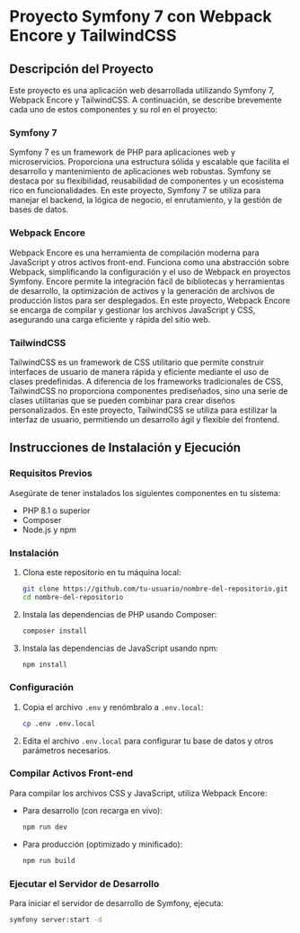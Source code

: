 # Proyecto Symfony 7 con Webpack Encore y TailwindCSS

## Descripción del Proyecto

Este proyecto es una aplicación web desarrollada utilizando Symfony 7, Webpack Encore y TailwindCSS. A continuación, se describe brevemente cada uno de estos componentes y su rol en el proyecto:

### Symfony 7

Symfony 7 es un framework de PHP para aplicaciones web y microservicios. Proporciona una estructura sólida y escalable que facilita el desarrollo y mantenimiento de aplicaciones web robustas. Symfony se destaca por su flexibilidad, reusabilidad de componentes y un ecosistema rico en funcionalidades. En este proyecto, Symfony 7 se utiliza para manejar el backend, la lógica de negocio, el enrutamiento, y la gestión de bases de datos.

### Webpack Encore

Webpack Encore es una herramienta de compilación moderna para JavaScript y otros activos front-end. Funciona como una abstracción sobre Webpack, simplificando la configuración y el uso de Webpack en proyectos Symfony. Encore permite la integración fácil de bibliotecas y herramientas de desarrollo, la optimización de activos y la generación de archivos de producción listos para ser desplegados. En este proyecto, Webpack Encore se encarga de compilar y gestionar los archivos JavaScript y CSS, asegurando una carga eficiente y rápida del sitio web.

### TailwindCSS

TailwindCSS es un framework de CSS utilitario que permite construir interfaces de usuario de manera rápida y eficiente mediante el uso de clases predefinidas. A diferencia de los frameworks tradicionales de CSS, TailwindCSS no proporciona componentes prediseñados, sino una serie de clases utilitarias que se pueden combinar para crear diseños personalizados. En este proyecto, TailwindCSS se utiliza para estilizar la interfaz de usuario, permitiendo un desarrollo ágil y flexible del frontend.

## Instrucciones de Instalación y Ejecución

### Requisitos Previos

Asegúrate de tener instalados los siguientes componentes en tu sistema:

- PHP 8.1 o superior
- Composer
- Node.js y npm

### Instalación

1. Clona este repositorio en tu máquina local:

    ```sh
    git clone https://github.com/tu-usuario/nombre-del-repositorio.git
    cd nombre-del-repositorio
    ```

2. Instala las dependencias de PHP usando Composer:

    ```sh
    composer install
    ```

3. Instala las dependencias de JavaScript usando npm:

    ```sh
    npm install
    ```

### Configuración

1. Copia el archivo `.env` y renómbralo a `.env.local`:

    ```sh
    cp .env .env.local
    ```

2. Edita el archivo `.env.local` para configurar tu base de datos y otros parámetros necesarios.

### Compilar Activos Front-end

Para compilar los archivos CSS y JavaScript, utiliza Webpack Encore:

- Para desarrollo (con recarga en vivo):

    ```sh
    npm run dev
    ```

- Para producción (optimizado y minificado):

    ```sh
    npm run build
    ```

### Ejecutar el Servidor de Desarrollo

Para iniciar el servidor de desarrollo de Symfony, ejecuta:

```sh
symfony server:start -d

